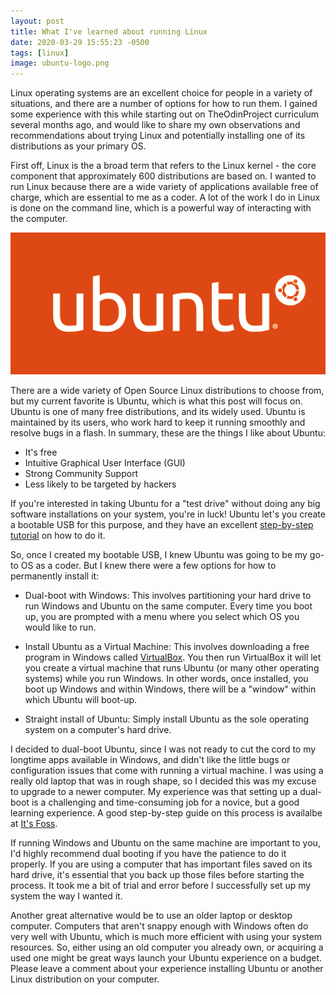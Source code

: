 ```yaml
---
layout: post
title: What I've learned about running Linux
date: 2020-03-29 15:55:23 -0500
tags: [linux]
image: ubuntu-logo.png
---
```


Linux operating systems are an excellent choice for people in a variety of situations, and there are a number of options for how to run them.  I gained some experience with this while starting out on TheOdinProject curriculum several months ago, and would like to share my own observations and recommendations about trying Linux and potentially installing one of its distributions as your primary OS.

First off, Linux is the a broad term that refers to the Linux kernel - the core component that approximately 600 distributions are based on.  I wanted to run Linux because there are a wide variety of applications available free of charge, which are essential to me as a coder.  A lot of the work I do in Linux is done on the command line, which is a powerful way of interacting with the computer.  

![Ubuntu Logo](/assets/img/ubuntu-logo.png)

There are a wide variety of Open Source Linux distributions to choose from, but my current favorite is Ubuntu, which is what this post will focus on.  Ubuntu is one of many free distributions, and its widely used.  Ubuntu is maintained by its users, who work hard to keep it running smoothly and resolve bugs in a flash.  In summary, these are the things I like about Ubuntu:
  * It's free
  * Intuitive Graphical User Interface (GUI) 
  * Strong Community Support
  * Less likely to be targeted by hackers

If you're interested in taking Ubuntu for a "test drive" without doing any big software installations on your system, you're in luck!  Ubuntu let's you create a bootable USB for this purpose, and they have an excellent [step-by-step tutorial](https://ubuntu.com/tutorials/tutorial-create-a-usb-stick-on-windows#1-overview) on how to do it.

So, once I created my bootable USB, I knew Ubuntu was going to be my go-to OS as a coder.  But I knew there were a few options for how to permanently install it:
  * Dual-boot with Windows: This involves partitioning your hard drive to run Windows and Ubuntu on the same computer.  Every time you boot up, you are prompted with a menu where you select which OS you would like to run.

  * Install Ubuntu as a Virtual Machine: This involves downloading a free program in Windows called [VirtualBox](https://www.virtualbox.org). You then run VirtualBox it will let you create a virtual machine that runs Ubuntu (or many other operating systems) while you run Windows. In other words, once installed, you boot up Windows and within Windows, there will be a "window" within which Ubuntu will boot-up.
  
  * Straight install of Ubuntu: Simply install Ubuntu as the sole operating system on a computer's hard drive.

I decided to dual-boot Ubuntu, since I was not ready to cut the cord to my longtime apps available in Windows, and didn't like the little bugs or configuration issues that come with running a virtual machine.  I was using a really old laptop that was in rough shape, so I decided this was my excuse to upgrade to a newer computer.  My experience was that setting up a dual-boot is a challenging and time-consuming job for a novice, but a good learning experience.  A good step-by-step guide on this process is availalbe at [It's Foss](https://itsfoss.com/install-linux-in-virtualbox/).

If running Windows and Ubuntu on the same machine are important to you, I'd highly recommend dual booting if you have the patience to do it properly.  If you are using a computer that has important files saved on its hard drive, it's essential that you back up those files before starting the process.  It took me a bit of trial and error before I successfully set up my system the way I wanted it.

Another great alternative would be to use an older laptop or desktop computer.  Computers that aren't snappy enough with Windows often do very well with Ubuntu, which is much more efficient with using your system resources.  So, either using an old computer you already own, or acquiring a used one might be great ways launch your Ubuntu experience on a budget.  Please leave a comment about your experience installing Ubuntu or another Linux distribution on your computer.